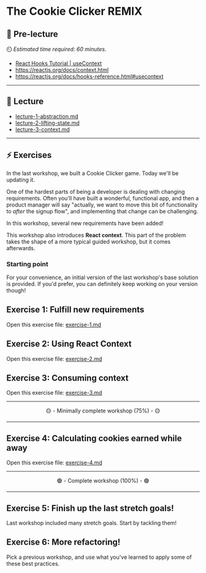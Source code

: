 # The Cookie Clicker REMIX

## 🦊 Pre-lecture

⏲️ _Estimated time required: 60 minutes._

- [React Hooks Tutorial | useContext](https://www.youtube.com/watch?v=Hu5lB21Wf5k)
- https://reactjs.org/docs/context.html
- https://reactjs.org/docs/hooks-reference.html#usecontext

---

## 🦉 Lecture

- [lecture-1-abstraction.md](__lecture/lecture-1-abstraction.md)
- [lecture-2-lifting-state.md](__lecture/lecture-2-lifting-state.md)
- [lecture-3-context.md](__lecture/lecture-3-context.md)

---

## ⚡ Exercises

In the last workshop, we built a Cookie Clicker game. Today we'll be updating it.

One of the hardest parts of being a developer is dealing with changing requirements. Often you'll have built a wonderful, functional app, and then a product manager will say "actually, we want to move this bit of functionality to _after_ the signup flow", and implementing that change can be challenging.

In this workshop, several new requirements have been added!

This workshop also introduces **React context**. This part of the problem takes the shape of a more typical guided workshop, but it comes afterwards.

### Starting point

For your convenience, an initial version of the last workshop's base solution is provided. If you'd prefer, you can definitely keep working on your version though!

## Exercise 1: Fulfill new requirements

Open this exercise file: [exercise-1.md](__workshop/exercise-1.md)

## Exercise 2: Using React Context

Open this exercise file: [exercise-2.md](__workshop/exercise-2.md)

## Exercise 3: Consuming context

Open this exercise file: [exercise-3.md](__workshop/exercise-3.md)

---

<center>🟡 - Minimally complete workshop (75%) - 🟡</center>

---

## Exercise 4: Calculating cookies earned while away

Open this exercise file: [exercise-4.md](__workshop/exercise-4.md)

---

<center>🟢 - Complete workshop (100%) - 🟢</center>

---

## Exercise 5: Finish up the last stretch goals!

Last workshop included many stretch goals. Start by tackling them!

## Exercise 6: More refactoring!

Pick a previous workshop, and use what you've learned to apply some of these best practices.
